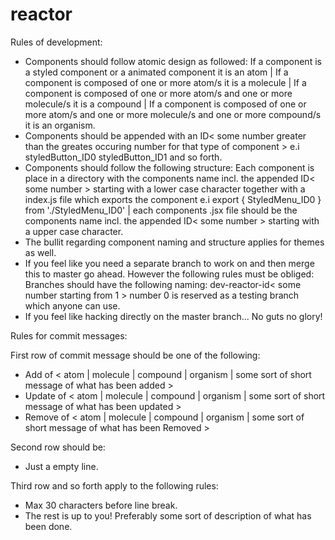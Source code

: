 # reactor
Rules of development:

* Components should follow atomic design as followed: If a component is a styled component or a animated component it is an atom | If a component is composed of one or more atom/s it is a molecule | If a component is composed of one or more atom/s and one or more molecule/s it is a compound | If a component is composed of one or more atom/s and one or more molecule/s and one or more compound/s it is an organism.
* Components should be appended with an ID< some number greater than the greates occuring number for that type of component > e.i styledButton_ID0 styledButton_ID1 and so forth.
* Components should follow the following structure: Each component is place in a directory with the components name incl. the appended ID< some number > starting with a lower case character together with a index.js file which exports the component e.i export { StyledMenu_ID0 } from './StyledMenu_ID0' | each components .jsx file should be the components name  incl. the appended ID< some number > starting with a upper case character.
* The bullit regarding component naming and structure applies for themes as well.
* If you feel like you need a separate branch to work on and then merge this to master go ahead. However the following rules must be obliged: Branches should have the following naming: dev-reactor-id< some number starting from 1 > number 0 is reserved as a testing branch which anyone can use.
* If you feel like hacking directly on the master branch... No guts no glory!

Rules for commit messages:

First row of commit message should be one of the following:
* Add of < atom | molecule | compound | organism | some sort of short message of what has been added >
* Update of < atom | molecule | compound | organism | some sort of short message of what has been updated >
* Remove of < atom | molecule | compound | organism | some sort of short message of what has been Removed >

Second row should be:
* Just a empty line.

Third row and so forth apply to the following rules:
* Max 30 characters before line break.
* The rest is up to you! Preferably some sort of description of what has been done.
